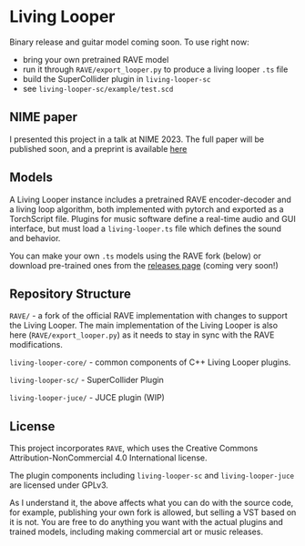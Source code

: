 # Living Looper

Binary release and guitar model coming soon. To use right now:

- bring your own pretrained RAVE model
- run it through `RAVE/export_looper.py` to produce a living looper `.ts` file
- build the SuperCollider plugin in `living-looper-sc`
- see `living-looper-sc/example/test.scd`

## NIME paper

I presented this project in a talk at NIME 2023. The full paper will be published soon, and a preprint is available [here](https://iil.is/pdf/2023_nime_shepardson_magnusson_living_looper.pdf)

## Models

A Living Looper instance includes a pretrained RAVE encoder-decoder and a living loop algorithm, both implemented with pytorch and exported as a TorchScript file. Plugins for music software define a real-time audio and GUI interface, but must load a `living-looper.ts` file which defines the sound and behavior. 

You can make your own `.ts` models using the RAVE fork (below) or download pre-trained ones from the [releases page](https://github.com/victor-shepardson/living-looper-juce/releases) (coming very soon!)

## Repository Structure

`RAVE/` - a fork of the official RAVE implementation with changes to support the Living Looper. The main implementation of the Living Looper is also here (`RAVE/export_looper.py`) as it needs to stay in sync with the RAVE modifications.

`living-looper-core/` - common components of C++ Living Looper plugins.

`living-looper-sc/` - SuperCollider Plugin

`living-looper-juce/` - JUCE plugin (WIP)

## License

This project incorporates `RAVE`, which uses the Creative Commons Attribution-NonCommercial 4.0 International license.

The plugin components including `living-looper-sc` and `living-looper-juce` are licensed under GPLv3.

As I understand it, the above affects what you can do with the source code, for example, publishing your own fork is allowed, but selling a VST based on it is not. You are free to do anything you want with the actual plugins and trained models, including making commercial art or music releases.
